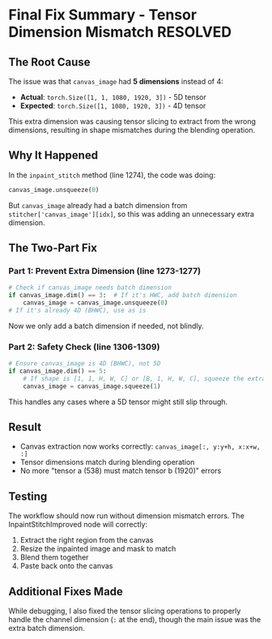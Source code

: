 # Final Fix Summary - Tensor Dimension Mismatch RESOLVED

## The Root Cause
The issue was that `canvas_image` had **5 dimensions** instead of 4:
- **Actual**: `torch.Size([1, 1, 1080, 1920, 3])` - 5D tensor
- **Expected**: `torch.Size([1, 1080, 1920, 3])` - 4D tensor

This extra dimension was causing tensor slicing to extract from the wrong dimensions, resulting in shape mismatches during the blending operation.

## Why It Happened
In the `inpaint_stitch` method (line 1274), the code was doing:
```python
canvas_image.unsqueeze(0)
```
But `canvas_image` already had a batch dimension from `stitcher['canvas_image'][idx]`, so this was adding an unnecessary extra dimension.

## The Two-Part Fix

### Part 1: Prevent Extra Dimension (line 1273-1277)
```python
# Check if canvas_image needs batch dimension
if canvas_image.dim() == 3:  # If it's HWC, add batch dimension
    canvas_image = canvas_image.unsqueeze(0)
# If it's already 4D (BHWC), use as is
```
Now we only add a batch dimension if needed, not blindly.

### Part 2: Safety Check (line 1306-1309)
```python
# Ensure canvas_image is 4D (BHWC), not 5D
if canvas_image.dim() == 5:
    # If shape is [1, 1, H, W, C] or [B, 1, H, W, C], squeeze the extra dimension
    canvas_image = canvas_image.squeeze(1)
```
This handles any cases where a 5D tensor might still slip through.

## Result
- Canvas extraction now works correctly: `canvas_image[:, y:y+h, x:x+w, :]`
- Tensor dimensions match during blending operation
- No more "tensor a (538) must match tensor b (1920)" errors

## Testing
The workflow should now run without dimension mismatch errors. The InpaintStitchImproved node will correctly:
1. Extract the right region from the canvas
2. Resize the inpainted image and mask to match
3. Blend them together
4. Paste back onto the canvas

## Additional Fixes Made
While debugging, I also fixed the tensor slicing operations to properly handle the channel dimension (`:` at the end), though the main issue was the extra batch dimension.
